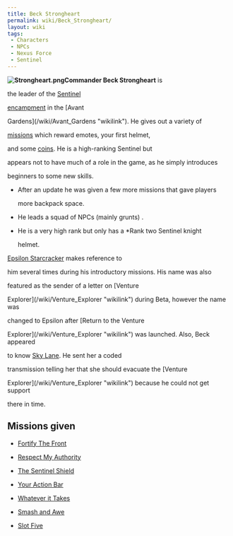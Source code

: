 ```yaml
---
title: Beck Strongheart
permalink: wiki/Beck_Strongheart/
layout: wiki
tags:
 - Characters
 - NPCs
 - Nexus Force
 - Sentinel
---
```


**![](Strongheart.png "Strongheart.png")Commander Beck Strongheart** is
the leader of the [Sentinel](/wiki/Sentinel "wikilink")
[encampment](/wiki/Sentinel_Camp "wikilink") in the [Avant
Gardens](/wiki/Avant_Gardens "wikilink"). He gives out a variety of
[missions](missions "wikilink") which reward emotes, your first helmet,
and some [coins](coin "wikilink"). He is a high-ranking Sentinel but
appears not to have much of a role in the game, as he simply introduces
beginners to some new skills.

-   After an update he was given a few more missions that gave players
    more backpack space.

<!-- -->

-   He leads a squad of NPCs (mainly grunts) .

<!-- -->

-   He is a very high rank but only has a \*Rank two Sentinel knight
    helmet.

[Epsilon Starcracker](/wiki/Epsilon_Starcracker "wikilink") makes reference to
him several times during his introductory missions. His name was also
featured as the sender of a letter on [Venture
Explorer](/wiki/Venture_Explorer "wikilink") during Beta, however the name was
changed to Epsilon after [Return to the Venture
Explorer](/wiki/Venture_Explorer "wikilink") was launched. Also, Beck appeared
to know [Sky Lane](/wiki/Sky_Lane "wikilink"). He sent her a coded
transmission telling her that she should evacuate the [Venture
Explorer](/wiki/Venture_Explorer "wikilink") because he could not get support
there in time.

## Missions given

-   [Fortify The Front](/wiki/Fortify_The_Front "wikilink")
-   [Respect My Authority](/wiki/Respect_My_Authority "wikilink")
-   [The Sentinel Shield](/wiki/The_Sentinel_Shield "wikilink")
-   [Your Action Bar](/wiki/Your_Action_Bar "wikilink")
-   [Whatever it Takes](/wiki/Whatever_it_Takes "wikilink")
-   [Smash and Awe](/wiki/Smash_and_Awe "wikilink")
-   [Slot Five](/wiki/Slot_Five "wikilink")
